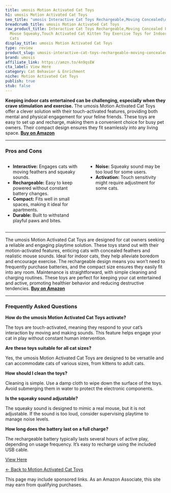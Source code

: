 ```yaml
---
title: umosis Motion Activated Cat Toys
h1: umosis Motion Activated Cat Toys
seo_title: "umosis Interactive Cat Toys Rechargeable,Moving Concealed\u2026"
breadcrumb_title: umosis Motion Activated Cat Toys
raw_product_title: Interactive Cat Toys Rechargeable,Moving Concealed Feathers,Real
  Mouse Squeaky,Touch Activated Cat Kitten Toy Exercise Toys for Indoor Bored Adult
  Cats
display_title: umosis Motion Activated Cat Toys
type: review
product_slug: umosis-interactive-cat-toys-rechargeable-moving-concealed-feathers-real-b122191d
brand: umosis
affiliate_link: https://amzn.to/4n9qsEW
cta_label: View Here
category: Cat Behavior & Enrichment
niche: Motion Activated Cat Toys
publish: true
stub: false
---
```


<div id="intro" class="full-width">
  <p><strong>Keeping indoor cats entertained can be challenging, especially when they crave stimulation and exercise.</strong> The umosis Motion Activated Cat Toys offer a clever solution with their touch-activated features, providing both mental and physical engagement for your feline friends. These toys are easy to set up and recharge, making them a convenient choice for busy pet owners. Their compact design ensures they fit seamlessly into any living space. <a href="https://amzn.to/4n9qsEW" rel="nofollow sponsored noopener" target="_blank"><strong>Buy on Amazon</strong></a></p>
</div>

<hr />
<h3 id="pros-cons">Pros and Cons</h3>
<div class="pc-grid" style="display:grid;grid-template-columns:1fr 1fr;gap:16px;">
  <ul>
    <li><strong>Interactive:</strong> Engages cats with moving feathers and squeaky sounds.</li>
    <li><strong>Rechargeable:</strong> Easy to keep powered without constant battery changes.</li>
    <li><strong>Compact:</strong> Fits well in small spaces, making it ideal for apartments.</li>
    <li><strong>Durable:</strong> Built to withstand playful paws and bites.</li>
  </ul>
  <ul>
    <li><strong>Noise:</strong> Squeaky sound may be too loud for some users.</li>
    <li><strong>Activation:</strong> Touch sensitivity might require adjustment for some cats.</li>
  </ul>
</div>
<hr />

<div class="full-width">
  <p>The umosis Motion Activated Cat Toys are designed for cat owners seeking a reliable and engaging playtime solution. These toys stand out with their motion-activated features, enticing cats with concealed feathers and realistic mouse sounds. Ideal for indoor cats, they help alleviate boredom and encourage exercise. The rechargeable design means you won’t need to frequently purchase batteries, and the compact size ensures they easily fit into any room. Maintenance is straightforward, with simple cleaning and charging routines. These toys are perfect for keeping your cat entertained and active, promoting healthier behavior and reducing destructive tendencies. <a href="https://amzn.to/4n9qsEW" rel="nofollow sponsored noopener" target="_blank"><strong>Buy on Amazon</strong></a></p>
</div>

<hr />
<h3 id="faqs">Frequently Asked Questions</h3>

<p><strong>How do the umosis Motion Activated Cat Toys activate?</strong></p>
<p>The toys are touch-activated, meaning they respond to your cat’s interaction by moving and making sounds. This feature helps engage your cat in play without constant human intervention.</p>

<p><strong>Are these toys suitable for all cat sizes?</strong></p>
<p>Yes, the umosis Motion Activated Cat Toys are designed to be versatile and can accommodate cats of various sizes, from kittens to adult cats.</p>

<p><strong>How should I clean the toys?</strong></p>
<p>Cleaning is simple. Use a damp cloth to wipe down the surface of the toys. Avoid submerging them in water to protect the electronic components.</p>

<p><strong>Is the squeaky sound adjustable?</strong></p>
<p>The squeaky sound is designed to mimic a real mouse, but it is not adjustable. If the sound is too loud, consider supervising playtime to manage noise levels.</p>

<p><strong>How long does the battery last on a full charge?</strong></p>
<p>The rechargeable battery typically lasts several hours of active play, depending on usage frequency. It’s easy to recharge using the included USB cable.</p>
<p><a class="btn" href="https://amzn.to/4n9qsEW" target="_blank" rel="nofollow sponsored noopener">View Here</a></p>
<p><a href="/roundups/cat-behavior-enrichment/motion-activated-cat-toys/">← Back to Motion Activated Cat Toys</a></p>
<aside class="disclosure">This page may include sponsored links. As an Amazon Associate, this site may earn from qualifying purchases.</aside>
